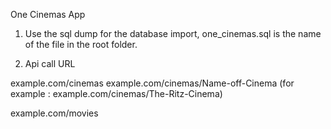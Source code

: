One Cinemas App

1. Use the sql dump for the database import, one_cinemas.sql is the name of the file in the root folder. 

2. Api call URL 

example.com/cinemas 
example.com/cinemas/Name-off-Cinema (for example : example.com/cinemas/The-Ritz-Cinema)

example.com/movies 

